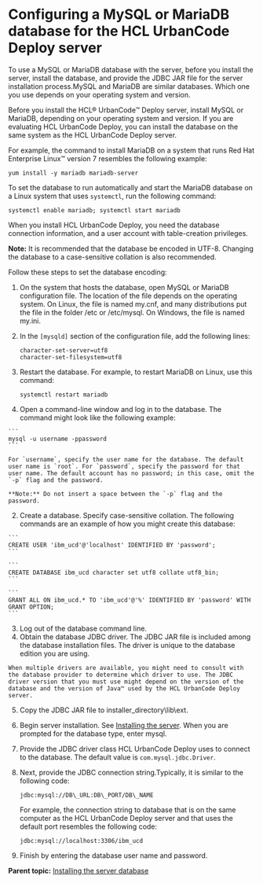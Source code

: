 # Configuring a MySQL or MariaDB database for the HCL UrbanCode Deploy server

To use a MySQL or MariaDB database with the server, before you install the server, install the database, and provide the JDBC JAR file for the server installation process.MySQL and MariaDB are similar databases. Which one you use depends on your operating system and version.

Before you install the HCL® UrbanCode™ Deploy server, install MySQL or MariaDB, depending on your operating system and version. If you are evaluating HCL UrbanCode Deploy, you can install the database on the same system as the HCL UrbanCode Deploy server.

For example, the command to install MariaDB on a system that runs Red Hat Enterprise Linux™ version 7 resembles the following example:

```
yum install -y mariadb mariadb-server
```

To set the database to run automatically and start the MariaDB database on a Linux system that uses `systemctl`, run the following command:

```
systemctl enable mariadb; systemctl start mariadb
```

When you install HCL UrbanCode Deploy, you need the database connection information, and a user account with table-creation privileges.

**Note:** It is recommended that the database be encoded in UTF-8. Changing the database to a case-sensitive collation is also recommended.

Follow these steps to set the database encoding:

1.  On the system that hosts the database, open MySQL or MariaDB configuration file. The location of the file depends on the operating system. On Linux, the file is named my.cnf, and many distributions put the file in the folder /etc or /etc/mysql. On Windows, the file is named my.ini.
2.  In the `[mysqld]` section of the configuration file, add the following lines:

    ```
    character-set-server=utf8
    character-set-filesystem=utf8
    ```

3.  Restart the database. For example, to restart MariaDB on Linux, use this command:

    ```
    systemctl restart mariadb
    ```


1.   Open a command-line window and log in to the database. The command might look like the following example:

    ```
    mysql -u username -ppassword
    ```

    For `username`, specify the user name for the database. The default user name is `root`. For `password`, specify the password for that user name. The default account has no password; in this case, omit the `-p` flag and the password.

    **Note:** Do not insert a space between the `-p` flag and the password.

2.   Create a database. Specify case-sensitive collation. The following commands are an example of how you might create this database:

    ```
    CREATE USER 'ibm_ucd'@'localhost' IDENTIFIED BY 'password';
    ```

    ```
    CREATE DATABASE ibm_ucd character set utf8 collate utf8_bin;
    ```

    ```
    GRANT ALL ON ibm_ucd.* TO 'ibm_ucd'@'%' IDENTIFIED BY 'password' WITH GRANT OPTION;
    ```

3.   Log out of the database command line. 
4.   Obtain the database JDBC driver. The JDBC JAR file is included among the database installation files. The driver is unique to the database edition you are using.

    When multiple drivers are available, you might need to consult with the database provider to determine which driver to use. The JDBC driver version that you must use might depend on the version of the database and the version of Java™ used by the HCL UrbanCode Deploy server.

5.  Copy the JDBC JAR file to installer\_directory\\lib\\ext. 
6.   Begin server installation. See [Installing the server](serverInstall.md). When you are prompted for the database type, enter mysql. 
7.   Provide the JDBC driver class HCL UrbanCode Deploy uses to connect to the database. The default value is `com.mysql.jdbc.Driver`.
8.  Next, provide the JDBC connection string.Typically, it is similar to the following code:

    ```
    jdbc:mysql://DB\_URL:DB\_PORT/DB\_NAME
    ```

    For example, the connection string to database that is on the same computer as the HCL UrbanCode Deploy server and that uses the default port resembles the following code:

    ```
    jdbc:mysql://localhost:3306/ibm_ucd
    ```

9.  Finish by entering the database user name and password. 

**Parent topic:** [Installing the server database](../../com.udeploy.install.doc/topics/DBinstall.md)

